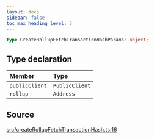 ```yaml
---
layout: docs
sidebar: false
toc_max_heading_level: 5
---
```


```ts
type CreateRollupFetchTransactionHashParams: object;
```

## Type declaration

| Member | Type |
| :------ | :------ |
| `publicClient` | `PublicClient` |
| `rollup` | `Address` |

## Source

[src/createRollupFetchTransactionHash.ts:16](https://github.com/OffchainLabs/arbitrum-orbit-sdk/blob/9d5595a042e42f7d6b9af10a84816c98ea30f330/src/createRollupFetchTransactionHash.ts#L16)
